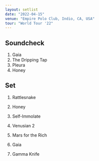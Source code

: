 ```yaml
---
layout: setlist
date: "2022-04-15"
venue: "Empire Polo Club, Indio, CA, USA"
tour: "World Tour '22"
---
```


## Soundcheck

1. Gaia
2. The Dripping Tap
3. Pleura
4. Honey

## Set

 1. Rattlesnake

 2. Honey

 3. Self-Immolate

 4. Venusian 2

 5. Mars for the Rich

 6. Gaia

 7. Gamma Knife


